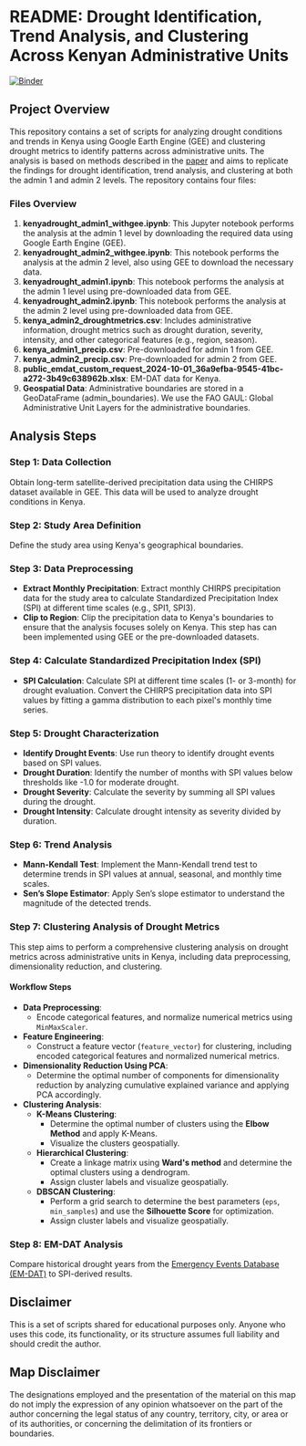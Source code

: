 # README: Drought Identification, Trend Analysis, and Clustering Across Kenyan Administrative Units

[![Binder](https://mybinder.org/badge_logo.svg)](https://mybinder.org/v2/gh/nitinmagima/KenyaDroughtAnalysis/HEAD)

## Project Overview

This repository contains a set of scripts for analyzing drought conditions and trends in Kenya using Google Earth Engine (GEE) and clustering drought metrics to identify patterns across administrative units. The analysis is based on methods described in the [paper](https://www.mdpi.com/2071-1050/13/3/1042) and aims to replicate the findings for drought identification, trend analysis, and clustering at both the admin 1 and admin 2 levels. The repository contains four files:

### Files Overview

1. **kenyadrought_admin1_withgee.ipynb**: This Jupyter notebook performs the analysis at the admin 1 level by downloading the required data using Google Earth Engine (GEE).
2. **kenyadrought_admin2_withgee.ipynb**: This notebook performs the analysis at the admin 2 level, also using GEE to download the necessary data.
3. **kenyadrought_admin1.ipynb**: This notebook performs the analysis at the admin 1 level using pre-downloaded data from GEE.
4. **kenyadrought_admin2.ipynb**: This notebook performs the analysis at the admin 2 level using pre-downloaded data from GEE.
5. **kenya_admin2_droughtmetrics.csv**: Includes administrative information, drought metrics such as drought duration, severity, intensity, and other categorical features (e.g., region, season).
6. **kenya_admin1_precip.csv**: Pre-downloaded for admin 1 from GEE.
7. **kenya_admin2_precip.csv**: Pre-downloaded for admin 2 from GEE.
8. **public_emdat_custom_request_2024-10-01_36a9efba-9545-41bc-a272-3b49c638962b.xlsx**: EM-DAT data for Kenya.
9. **Geospatial Data**: Administrative boundaries are stored in a GeoDataFrame (admin_boundaries). We use the FAO GAUL: Global Administrative Unit Layers for the administrative boundaries.


## Analysis Steps

### Step 1: Data Collection

Obtain long-term satellite-derived precipitation data using the CHIRPS dataset available in GEE. This data will be used to analyze drought conditions in Kenya.

### Step 2: Study Area Definition

Define the study area using Kenya's geographical boundaries.

### Step 3: Data Preprocessing

- **Extract Monthly Precipitation**: Extract monthly CHIRPS precipitation data for the study area to calculate Standardized Precipitation Index (SPI) at different time scales (e.g., SPI1, SPI3).
- **Clip to Region**: Clip the precipitation data to Kenya's boundaries to ensure that the analysis focuses solely on Kenya. This step has can been implemented using GEE or the pre-downloaded datasets.

### Step 4: Calculate Standardized Precipitation Index (SPI)

- **SPI Calculation**: Calculate SPI at different time scales (1- or 3-month) for drought evaluation. Convert the CHIRPS precipitation data into SPI values by fitting a gamma distribution to each pixel's monthly time series.

### Step 5: Drought Characterization

- **Identify Drought Events**: Use run theory to identify drought events based on SPI values.
- **Drought Duration**: Identify the number of months with SPI values below thresholds like -1.0 for moderate drought.
- **Drought Severity**: Calculate the severity by summing all SPI values during the drought.
- **Drought Intensity**: Calculate drought intensity as severity divided by duration.

### Step 6: Trend Analysis

- **Mann-Kendall Test**: Implement the Mann-Kendall trend test to determine trends in SPI values at annual, seasonal, and monthly time scales.
- **Sen’s Slope Estimator**: Apply Sen’s slope estimator to understand the magnitude of the detected trends.

### Step 7: Clustering Analysis of Drought Metrics

This step aims to perform a comprehensive clustering analysis on drought metrics across administrative units in Kenya, including data preprocessing, dimensionality reduction, and clustering.

#### Workflow Steps

- **Data Preprocessing**:
  - Encode categorical features, and normalize numerical metrics using `MinMaxScaler`.
- **Feature Engineering**:
  - Construct a feature vector (`feature_vector`) for clustering, including encoded categorical features and  normalized numerical metrics.
- **Dimensionality Reduction Using PCA**:
  - Determine the optimal number of components for dimensionality reduction by analyzing cumulative explained variance and applying PCA accordingly.
- **Clustering Analysis**:
  - **K-Means Clustering**:
    - Determine the optimal number of clusters using the **Elbow Method** and apply K-Means.
    - Visualize the clusters geospatially.
  - **Hierarchical Clustering**:
    - Create a linkage matrix using **Ward's method** and determine the optimal clusters using a dendrogram.
    - Assign cluster labels and visualize geospatially.
  - **DBSCAN Clustering**:
    - Perform a grid search to determine the best parameters (`eps`, `min_samples`) and use the **Silhouette Score** for optimization.
    - Assign cluster labels and visualize geospatially.

### Step 8: EM-DAT Analysis

Compare historical drought years from the [Emergency Events Database (EM-DAT)](https://www.emdat.be/) to SPI-derived results.

## Disclaimer

This is a set of scripts shared for educational purposes only. Anyone who uses this code, its functionality, or its structure assumes full liability and should credit the author.

## Map Disclaimer

The designations employed and the presentation of the material on this map do not imply the expression of any opinion whatsoever on the part of the author concerning the legal status of any country, territory, city, or area or of its authorities, or concerning the delimitation of its frontiers or boundaries.